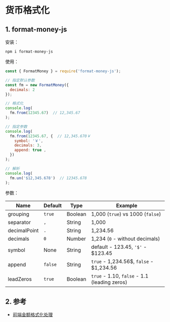 # 货币格式化

## 1. format-money-js

安装：

```shell
npm i format-money-js
```

使用：

```js
const { FormatMoney } = require('format-money-js');

// 指定默认参数
const fm = new FormatMoney({
  decimals: 2
});

// 格式化
console.log( 
  fm.from(12345.67)  // 12,345.67
);

// 指定参数
console.log( 
  fm.from(12345.67, {  // 12,345.670￥
    symbol: '￥', 
    decimals: 3, 
    append: true ,
  }) 
);

// 解析
console.log( 
  fm.un('$12,345.678')  // 12345.678
);
```

参数：

| Name          | Default    | Type    | Example
|---------------|------------|---------|----------------------------------------------|
| grouping      | `true`     | Boolean | 1,000 (`true`) vs 1000 (`false`)             |
| separator     | `,`        | String  | 1,000                                        |
| decimalPoint  | `.`        | String  | 1,234.56                                     |
| decimals      | `0`        | Number  | 1,234 (`0` - without decimals)               |
| symbol        | None       | String  | default - 123.45, `'$'` - $123.45            |
| append        | `false`    | String  | `true` - 1,234.56$, `false` - $1,234.56      |
| leadZeros     | `true`     | Boolean | `true` - 1.10, `false` - 1.1 (leading zeros) |


## 2. 参考

* [前端金额格式化处理](https://juejin.cn/post/7028086399601475591)
